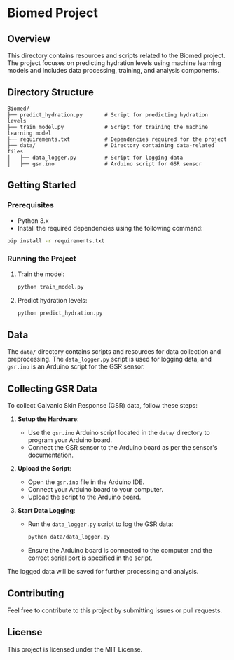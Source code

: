 # Biomed Project

## Overview
This directory contains resources and scripts related to the Biomed project. The project focuses on predicting hydration levels using machine learning models and includes data processing, training, and analysis components.

## Directory Structure

```
Biomed/
├── predict_hydration.py       # Script for predicting hydration levels
├── train_model.py             # Script for training the machine learning model
├── requirements.txt           # Dependencies required for the project
├── data/                      # Directory containing data-related files
│   ├── data_logger.py         # Script for logging data
│   ├── gsr.ino                # Arduino script for GSR sensor
```

## Getting Started

### Prerequisites
- Python 3.x
- Install the required dependencies using the following command:

```bash
pip install -r requirements.txt
```

### Running the Project
1. Train the model:
   ```bash
   python train_model.py
   ```
2. Predict hydration levels:
   ```bash
   python predict_hydration.py
   ```

## Data
The `data/` directory contains scripts and resources for data collection and preprocessing. The `data_logger.py` script is used for logging data, and `gsr.ino` is an Arduino script for the GSR sensor.

## Collecting GSR Data

To collect Galvanic Skin Response (GSR) data, follow these steps:

1. **Setup the Hardware**:
   - Use the `gsr.ino` Arduino script located in the `data/` directory to program your Arduino board.
   - Connect the GSR sensor to the Arduino board as per the sensor's documentation.

2. **Upload the Script**:
   - Open the `gsr.ino` file in the Arduino IDE.
   - Connect your Arduino board to your computer.
   - Upload the script to the Arduino board.

3. **Start Data Logging**:
   - Run the `data_logger.py` script to log the GSR data:
     ```bash
     python data/data_logger.py
     ```
   - Ensure the Arduino board is connected to the computer and the correct serial port is specified in the script.

The logged data will be saved for further processing and analysis.

## Contributing
Feel free to contribute to this project by submitting issues or pull requests.

## License
This project is licensed under the MIT License.